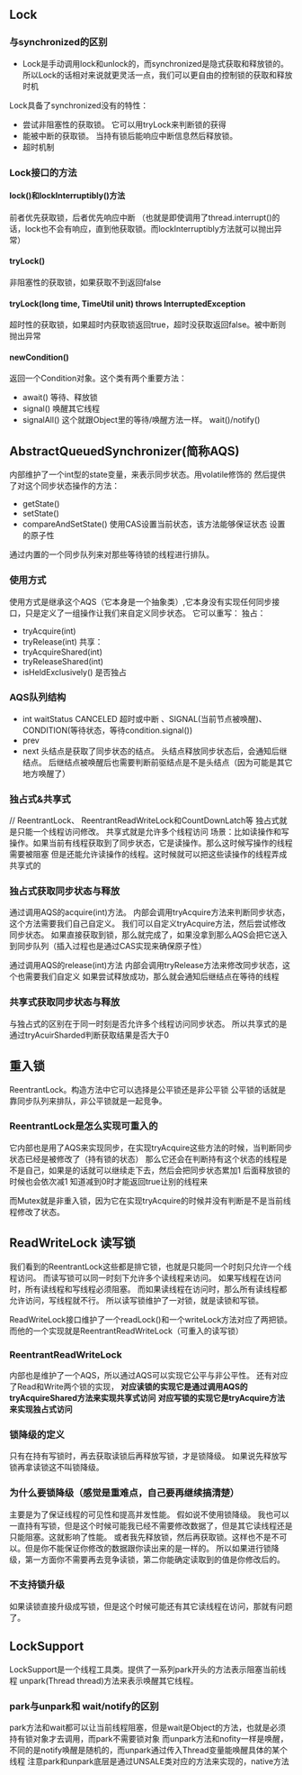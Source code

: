 ## Lock
### 与synchronized的区别

- Lock是手动调用lock和unlock的，而synchronized是隐式获取和释放锁的。
  所以Lock的话相对来说就更灵活一点，我们可以更自由的控制锁的获取和释放时机
  
Lock具备了synchronized没有的特性：

- 尝试非阻塞性的获取锁。 它可以用tryLock来判断锁的获得
- 能被中断的获取锁。 当持有锁后能响应中断信息然后释放锁。
- 超时机制

### Lock接口的方法

#### lock()和lockInterruptibly()方法
 前者优先获取锁，后者优先响应中断
（也就是即使调用了thread.interrupt()的话，lock也不会有响应，直到他获取锁。而lockInterruptibly方法就可以抛出异常）

#### tryLock()
 非阻塞性的获取锁，如果获取不到返回false
 
#### tryLock(long time, TimeUtil unit) throws InterruptedException
超时性的获取锁，如果超时内获取锁返回true，超时没获取返回false。被中断则抛出异常

#### newCondition()
返回一个Condition对象。这个类有两个重要方法：
- await() 等待、释放锁
- signal() 唤醒其它线程
- signalAll() 
这个就跟Object里的等待/唤醒方法一样。 wait()/notify()


## AbstractQueuedSynchronizer(简称AQS)

 内部维护了一个int型的state变量，来表示同步状态。用volatile修饰的
 然后提供了对这个同步状态操作的方法：
 - getState()
 - setState()
 - compareAndSetState()  使用CAS设置当前状态，该方法能够保证状态 设置的原子性
 
 通过内置的一个同步队列来对那些等待锁的线程进行排队。
 
 

### 使用方式
 使用方式是继承这个AQS（它本身是一个抽象类）,它本身没有实现任何同步接口，只是定义了一组操作让我们来自定义同步状态。
 它可以重写：
 独占：
 - tryAcquire(int)
 - tryRelease(int)
共享：
 - tryAcquireShared(int)
 - tryReleaseShared(int)
 - isHeldExclusively() 是否独占
 
### AQS队列结构
 
 - int waitStatus  CANCELED 超时或中断 、SIGNAL(当前节点被唤醒)、CONDITION(等待状态，等待condition.signal())
 - prev
 - next
 头结点是获取了同步状态的结点。
 头结点释放同步状态后，会通知后继结点。
 后继结点被唤醒后也需要判断前驱结点是不是头结点（因为可能是其它地方唤醒了）
 
### 独占式&共享式 
 // ReentrantLock、 ReentrantReadWriteLock和CountDownLatch等
 独占式就是只能一个线程访问修改。
 共享式就是允许多个线程访问
 场景：比如读操作和写操作。如果当前有线程获取到了同步状态，它是读操作。那么这时候写操作的线程需要被阻塞
 但是还能允许读操作的线程。这时候就可以把这些读操作的线程弄成共享式的
 
### 独占式获取同步状态与释放
通过调用AQS的acquire(int)方法。
内部会调用tryAcquire方法来判断同步状态，这个方法需要我们自己自定义。
我们可以自定义tryAcquire方法，然后尝试修改同步状态。
如果直接获取到锁，那么就完成了，如果没拿到那么AQS会把它送入到同步队列（插入过程也是通过CAS实现来确保原子性）

通过调用AQS的release(int)方法
内部会调用tryRelease方法来修改同步状态，这个也需要我们自定义
如果尝试释放成功，那么就会通知后继结点在等待的线程

### 共享式获取同步状态与释放
与独占式的区别在于同一时刻是否允许多个线程访问同步状态。
所以共享式的是通过tryAcuirSharded判断获取结果是否大于0


## 重入锁

ReentrantLock。构造方法中它可以选择是公平锁还是非公平锁
公平锁的话就是靠同步队列来排队，非公平锁就是一起竞争。
### ReentrantLock是怎么实现可重入的
它内部也是用了AQS来实现同步，在实现tryAcquire这些方法的时候，当判断同步状态已经是被修改了（持有锁的状态）
那么它还会在判断持有这个状态的线程是不是自己，如果是的话就可以继续走下去，然后会把同步状态累加1
后面释放锁的时候也会依次减1 知道减到0时才能返回true让别的线程来

而Mutex就是非重入锁，因为它在实现tryAcquire的时候并没有判断是不是当前线程修改了状态。


##  ReadWriteLock 读写锁
我们看到的ReentrantLock这些都是排它锁，也就是只能同一个时刻只允许一个线程访问。
而读写锁可以同一时刻下允许多个读线程来访问。
如果写线程在访问时，所有读线程和写线程必须阻塞。
而如果读线程在访问时，那么所有读线程都允许访问，写线程就不行。
所以读写锁维护了一对锁，就是读锁和写锁。

ReadWriteLock接口维护了一个readLock()和一个writeLock方法对应了两把锁。
而他的一个实现就是ReentrantReadWriteLock（可重入的读写锁）
### ReentrantReadWriteLock
内部也是维护了一个AQS，所以通过AQS可以实现它公平与非公平性。
还有对应了Read和Write两个锁的实现，
**对应读锁的实现它是通过调用AQS的tryAcquireShared方法来实现共享式访问**
**对应写锁的实现它是tryAcquire方法来实现独占式访问**

### 锁降级的定义
只有在持有写锁时，再去获取读锁后再释放写锁，才是锁降级。
如果说先释放写锁再拿读锁这不叫锁降级。
### 为什么要锁降级（感觉是重难点，自己要再继续搞清楚）
主要是为了保证线程的可见性和提高并发性能。
假如说不使用锁降级。
我也可以一直持有写锁，但是这个时候可能我已经不需要修改数据了，但是其它读线程还是只能阻塞。这就影响了性能。
或者我先释放锁，然后再获取锁。这样也不是不可以。但是你不能保证你修改的数据跟你读出来的是一样的。
所以如果进行锁降级，第一方面你不需要再去竞争读锁，第二你能确定读取到的值是你修改后的。

### 不支持锁升级
如果读锁直接升级成写锁，但是这个时候可能还有其它读线程在访问，那就有问题了。


## LockSupport
LockSupport是一个线程工具类。提供了一系列park开头的方法表示阻塞当前线程
unpark(Thread thread)方法来表示唤醒其它线程。
### park与unpark和 wait/notify的区别
park方法和wait都可以让当前线程阻塞，但是wait是Object的方法，也就是必须持有锁对象才去调用，而park不需要锁对象
而unpark方法和nofity一样是唤醒，不同的是notify唤醒是随机的，而unpark通过传入Thread变量能唤醒具体的某个线程
注意park和unpark底层是通过UNSALE类对应的方法来实现的，native方法




 
 


  

